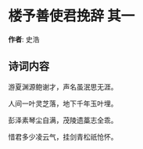 # 楼予善使君挽辞  其一

**作者**: 史浩

## 诗词内容

游夏渊源鲍谢才，声名虽泯思无涯。

人间一叶灵芝落，地下千年玉叶埋。

彭泽素琴尘自满，茂陵遗藁志全乖。

惜君多少凌云气，挂剑青松祇怆怀。

